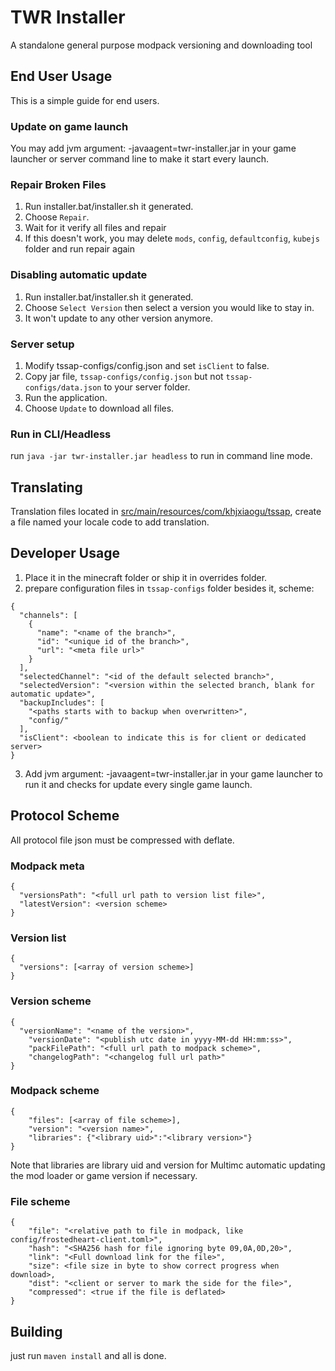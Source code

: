# TWR Installer
A standalone general purpose modpack versioning and downloading tool
## End User Usage
This is a simple guide for end users.
### Update on game launch
You may add jvm argument: -javaagent=twr-installer.jar in your game launcher or server command line to make it start every launch.
### Repair Broken Files
1. Run installer.bat/installer.sh it generated.
2. Choose `Repair`.
3. Wait for it verify all files and repair
4. If this doesn't work, you may delete `mods`, `config`, `defaultconfig`, `kubejs` folder and run repair again
### Disabling automatic update
1. Run installer.bat/installer.sh it generated.
2. Choose `Select Version` then select a version you would like to stay in.
3. It won't update to any other version anymore.
### Server setup
1. Modify tssap-configs/config.json and set `isClient` to false.
2. Copy jar file, `tssap-configs/config.json` but not `tssap-configs/data.json` to your server folder.
3. Run the application.
4. Choose `Update` to download all files.
### Run in CLI/Headless
run `java -jar twr-installer.jar headless` to run in command line mode.
## Translating
Translation files located in [src/main/resources/com/khjxiaogu/tssap](https://github.com/TeamMoegMC/TWRInstaller/tree/master/src/main/resources/com/khjxiaogu/tssap), create a file named your locale code to add translation.
## Developer Usage
1. Place it in the minecraft folder or ship it in overrides folder.
2. prepare configuration files in `tssap-configs` folder besides it, scheme:
```
{
  "channels": [
    {
      "name": "<name of the branch>",
      "id": "<unique id of the branch>",
      "url": "<meta file url>"
    }
  ],
  "selectedChannel": "<id of the default selected branch>",
  "selectedVersion": "<version within the selected branch, blank for automatic update>",
  "backupIncludes": [
    "<paths starts with to backup when overwritten>",
    "config/"
  ],
  "isClient": <boolean to indicate this is for client or dedicated server>
}
```
3. Add jvm argument: -javaagent=twr-installer.jar in your game launcher to run it and checks for update every single game launch.
## Protocol Scheme
All protocol file json must be compressed with deflate.
### Modpack meta
```
{
  "versionsPath": "<full url path to version list file>",
  "latestVersion": <version scheme>
}
```
### Version list
```
{
  "versions": [<array of version scheme>]
}
```
### Version scheme
```
{
  "versionName": "<name of the version>",
	"versionDate": "<publish utc date in yyyy-MM-dd HH:mm:ss>",
	"packFilePath": "<full url path to modpack scheme>",
	"changelogPath": "<changelog full url path>"
}
```
### Modpack scheme
```
{
	"files": [<array of file scheme>],
	"version": "<version name>",
	"libraries": {"<library uid>":"<library version>"}
}
```
Note that libraries are library uid and version for Multimc automatic updating the mod loader or game version if necessary.
### File scheme
```
{
	"file": "<relative path to file in modpack, like config/frostedheart-client.toml>",
	"hash": "<SHA256 hash for file ignoring byte 09,0A,0D,20>",
	"link": "<Full download link for the file>",
	"size": <file size in byte to show correct progress when download>,
	"dist": "<client or server to mark the side for the file>",
	"compressed": <true if the file is deflated>
}
```
## Building
just run `maven install` and all is done.
